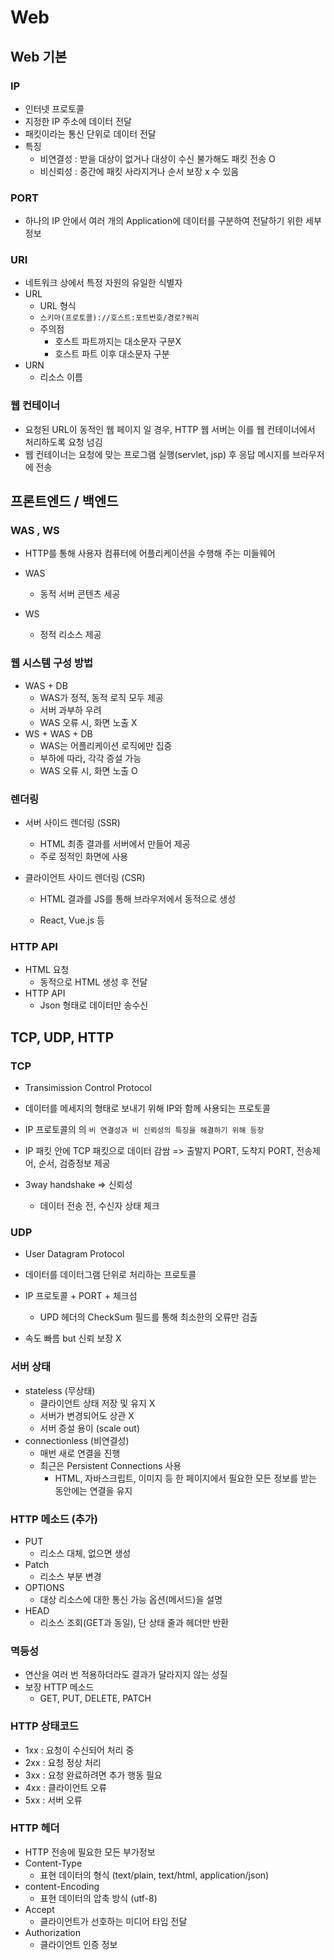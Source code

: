 # Web



## Web 기본



### IP

- 인터넷 프로토콜
- 지정한 IP 주소에 데이터 전달
- 패킷이라는 통신 단위로 데이터 전달
- 특징
  - 비연결성 : 받을 대상이 없거나 대상이 수신 불가해도 패킷 전송 O
  - 비신뢰성 : 중간에 패킷 사라지거나 순서 보장 x 수 있음



### PORT

- 하나의 IP 안에서 여러 개의 Application에 데이터를 구분하여 전달하기 위한 세부 정보



### URI

- 네트워크 상에서 특정 자원의 유일한 식별자
- URL
  -  URL 형식 
    - `스키마(프로토콜)://호스트:포트번호/경로?쿼리`
  - 주의점
    - 호스트 파트까지는 대소문자 구분X
    - 호스트 파트 이후 대소문자 구분
- URN
  - 리소스 이름



### 웹 컨테이너

- 요청된 URL이 동적인 웹 페이지 일 경우, HTTP 웹 서버는 이를 웹 컨테이너에서 처리하도록 요청 넘김
- 웹 컨테이너는 요청에 맞는 프로그램 실행(servlet, jsp) 후 응답 메시지를 브라우저에 전송





## 프론트엔드 / 백엔드



### WAS , WS

- HTTP를 통해 사용자 컴퓨터에 어플리케이션을 수행해 주는 미들웨어

- WAS
  - 동적 서버 콘텐츠 세공
- WS
  - 정적 리소스 제공



### 웹 시스템 구성 방법

- WAS + DB
  - WAS가 정적, 동적 로직 모두 제공
  - 서버 과부하 우려
  - WAS 오류 시, 화면 노출 X
- WS + WAS + DB
  - WAS는 어플리케이션 로직에만 집중
  - 부하에 따라, 각각 증설 가능
  - WAS 오류 시, 화면 노출 O



### 렌더링

- 서버 사이드 렌더링 (SSR)

  - HTML 최종 결과를 서버에서 만들어 제공
  - 주로 정적인 화면에 사용

- 클라이언트 사이드 렌더링 (CSR)

  - HTML 결과를 JS를 통해 브라우저에서 동적으로 생성

  - React, Vue.js 등



### HTTP API

- HTML 요청
  - 동적으로 HTML 생성 후 전달
- HTTP API
  - Json 형태로 데이터만 송수신



## TCP, UDP, HTTP



### TCP

- Transimission Control Protocol
- 데이터를 메세지의 형태로 보내기 위해 IP와 함께 사용되는 프로토콜

- IP 프로토콜의 의 `비 연결성과 비 신뢰성의 특징을 해결하기 위해 등장`
- IP 패킷 안에 TCP  패킷으로 데이터 감쌈 =>   출발지 PORT, 도착지 PORT, 전송제어, 순서, 검증정보 제공
- 3way handshake => 신뢰성
  - 데이터 전송 전, 수신자 상태 체크



### UDP

- User Datagram Protocol
- 데이터를 데이터그램 단위로 처리하는 프로토콜

- IP 프로토콜 + PORT + 체크섬
  - UPD 헤더의 CheckSum 필드를 통해 최소한의 오류만 검출

- 속도 빠름 but 신뢰 보장 X



### 서버 상태

- stateless (무상태)
  - 클라이언트 상태 저장 및 유지 X
  - 서버가 변경되어도 상관 X
  - 서버 증설 용이 (scale out)
- connectionless (비연결성)
  - 매번 새로 연결을 진행
  - 최근은 Persistent Connections 사용
    - HTML, 자바스크립트, 이미지 등 한 페이지에서 필요한 모든 정보를 받는 동안에는 연결을 유지



### HTTP 메소드 (추가)

- PUT
  - 리소스 대체, 없으면 생성
- Patch
  - 리소스 부분 변경
- OPTIONS
  - 대상 리소스에 대한 통신 가능 옵션(메서드)을 설명
- HEAD
  - 리소스 조회(GET과 동일), 단 상태 줄과 헤더만 반환



### 멱등성

- 연산을 여러 번 적용하더라도 결과가 달라지지 않는 성질
- 보장 HTTP 메소드
  - GET, PUT, DELETE, PATCH



### HTTP 상태코드

- 1xx : 요청이 수신되어 처리 중
- 2xx : 요청 정상 처리
- 3xx : 요청 완료하려면 추가 행동 필요
- 4xx : 클라이언트 오류
- 5xx : 서버 오류



### HTTP 헤더

- HTTP 전송에 필요한 모든 부가정보
- Content-Type 
  - 표현 데이터의 형식 (text/plain, text/html, application/json)
- content-Encoding 
  - 표현 데이터의 압축 방식 (utf-8)
- Accept
  - 클라이언트가 선호하는 미디어 타입 전달
- Authorization 
  - 클라이언트 인증 정보


